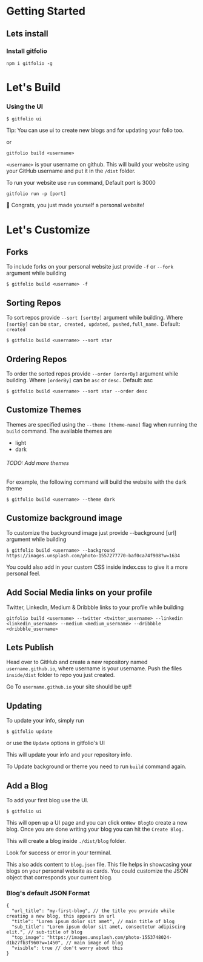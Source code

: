 # Getting Started

## Lets install

### Install gitfolio

```
npm i gitfolio -g
```

# Let's Build

### Using the UI

```
$ gitfolio ui
```

<Edit>
Tip: You can use ui to create new blogs and for updating your folio too.


or

```gitfolio build <username> ```

```<username>``` is your username on github. This will build your website using your GitHub username and put it in the ```/dist``` folder.

To run your website use ```run``` command, Default port is 3000

```
gitfolio run -p [port]
```

🎉 Congrats, you just made yourself a personal website!

# Let's Customize


## Forks
To include forks on your personal website just provide ```-f``` or ```--fork``` argument while building

```
$ gitfolio build <username> -f
```


## Sorting Repos

To sort repos provide ```--sort [sortBy]``` argument while building. Where ```[sortBy]``` can be ```star, created, updated, pushed,full_name.``` Default: ```created```

```
$ gitfolio build <username> --sort star
```


## Ordering Repos

To order the sorted repos provide ```--order [orderBy]``` argument while building. Where ```[orderBy]``` can be ```asc``` or ```desc.``` Default: asc

```
$ gitfolio build <username> --sort star --order desc
```

## Customize Themes

Themes are specified using the ```--theme [theme-name]``` flag when running the ```build``` command. The available themes are

<ul>
  <li>
light
<li>
dark
  </li></ul>

###### TODO: Add more themes

For example, the following command will build the website with the dark theme

```
$ gitfolio build <username> --theme dark
```


## Customize background image

To customize the background image just provide --background [url] argument while building

```
$ gitfolio build <username> --background https://images.unsplash.com/photo-1557277770-baf0ca74f908?w=1634
```

You could also add in your custom CSS inside index.css to give it a more personal feel.


## Add Social Media links on your profile

Twitter, LinkedIn, Medium & Dribbble links to your profile while building

```
gitfolio build <username> --twitter <twitter_username> --linkedin <linkedin_username> --medium <medium_username> --dribbble <dribbble_username>

```


## Lets Publish

Head over to GitHub and create a new repository named ```username.github.io```, where username is your username. Push the files ```inside/dist``` folder to repo you just created.

Go To ```username.github.io``` your site should be up!!



## Updating

To update your info, simply run

```
$ gitfolio update
```

or use the ```Update``` options in gitfolio's UI

This will update your info and your repository info.

To Update background or theme you need to run ```build``` command again.



## Add a Blog

To add your first blog use the UI.


```$ gitfolio ui ```

This will open up a UI page and you can click on``` New Blog ```to create a new blog. Once you are done writing your blog you can hit the ```Create Blog.```

This will create a blog inside ```./dist/blog``` folder.

Look for success or error in your terminal.

This also adds content to ```blog.json``` file. This file helps in showcasing your blogs on your personal website as cards. You could customize the JSON object that corresponds your current blog.



### Blog's default JSON Format

```
{
  "url_title": "my-first-blog", // the title you provide while creating a new blog, this appears in url
  "title": "Lorem ipsum dolor sit amet", // main title of blog
  "sub_title": "Lorem ipsum dolor sit amet, consectetur adipiscing elit.", // sub-title of blog
  "top_image": "https://images.unsplash.com/photo-1553748024-d1b27fb3f960?w=1450", // main image of blog
  "visible": true // don't worry about this
}
```
